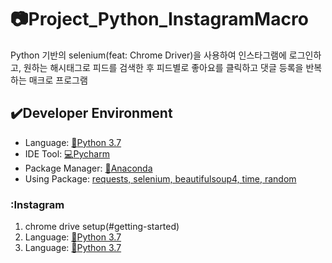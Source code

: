 # :camera:Project_Python_InstagramMacro

Python 기반의 selenium(feat: Chrome Driver)을 사용하여 인스타그램에 로그인하고, 원하는 해시태그로 피드를 검색한 후
피드별로 좋아요를 클릭하고 댓글 등록을 반복하는 매크로 프로그램 


## :heavy_check_mark:Developer Environment

  - Language: [:crocodile:Python 3.7](#getting-started)
  - IDE Tool: [:computer:Pycharm](#running-the-tests)
  - Package Manager: [:snake:Anaconda](#deployment)
  - Using Package: [requests, selenium, beautifulsoup4, time, random](#built-with)
  
### :Instagram
  1. chrome drive setup(#getting-started)
  2. Language: [:crocodile:Python 3.7](#getting-started)  
  3. Language: [:crocodile:Python 3.7](#getting-started)
